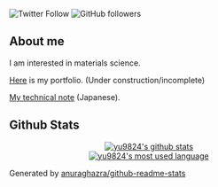 ![Twitter Follow](https://img.shields.io/twitter/follow/yu_9824?style=social)
![GitHub followers](https://img.shields.io/github/followers/yu9824?style=social)
## About me
I am interested in materials science.

[Here](https://yu9824.github.io/portfolio/) is my portfolio. (Under construction/incomplete)

[My technical note](https://note.yu9824.com/) (Japanese).

## Github Stats
<div align="center">
  <a href="https://github.com/yu9824" target="_blank" rel="noopener">
    <img src="https://github-readme-stats.vercel.app/api?username=yu9824&count_private=true&theme=dark&show_icons=true" alt="yu9824's github stats" />
  </a>
</div>

<div align="center">
  <a href="https://github.com/yu9824" target="_blank" rel="noopener">
    <img src="https://github-readme-stats.vercel.app/api/top-langs/?username=yu9824&theme=dark" alt="yu9824's most used language" />
  </a>
</div>

Generated by [anuraghazra/github-readme-stats](https://github.com/anuraghazra/github-readme-stats)
